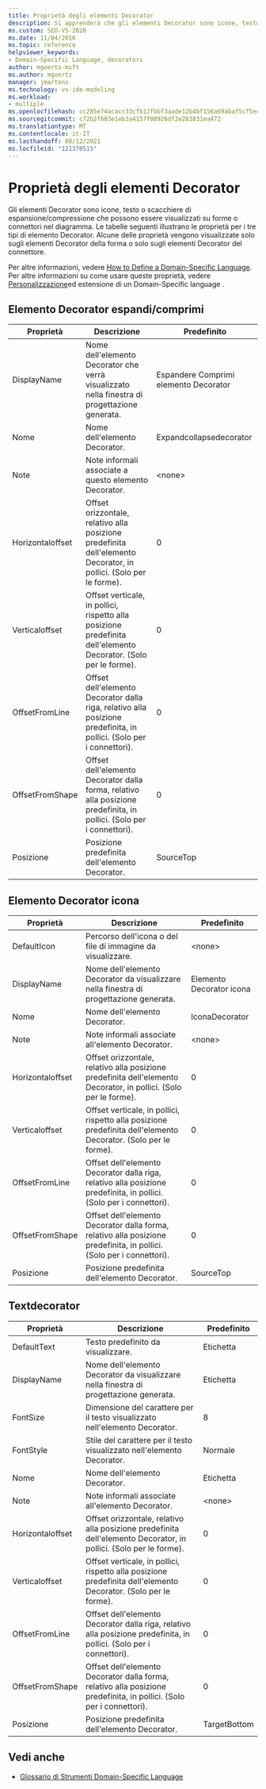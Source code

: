 ```yaml
---
title: Proprietà degli elementi Decorator
description: Si apprenderà che gli elementi Decorator sono icone, testo o scacchiere di espansione/compressione che possono essere visualizzati su forme o connettori nel diagramma.
ms.custom: SEO-VS-2020
ms.date: 11/04/2016
ms.topic: reference
helpviewer_keywords:
- Domain-Specific Language, decorators
author: mgoertz-msft
ms.author: mgoertz
manager: jmartens
ms.technology: vs-ide-modeling
ms.workload:
- multiple
ms.openlocfilehash: cc285e74acacc33cfb12fbbf3aade12b4bf156a69abaf5cf5ec27e3e3f3468e5
ms.sourcegitcommit: c72b2f603e1eb3a4157f00926df2e263831ea472
ms.translationtype: MT
ms.contentlocale: it-IT
ms.lasthandoff: 08/12/2021
ms.locfileid: "121370515"
---
```

# <a name="properties-of-decorators"></a>Proprietà degli elementi Decorator
Gli elementi Decorator sono icone, testo o scacchiere di espansione/compressione che possono essere visualizzati su forme o connettori nel diagramma. Le tabelle seguenti illustrano le proprietà per i tre tipi di elemento Decorator. Alcune delle proprietà vengono visualizzate solo sugli elementi Decorator della forma o solo sugli elementi Decorator del connettore.

 Per altre informazioni, vedere [How to Define a Domain-Specific Language](../modeling/how-to-define-a-domain-specific-language.md). Per altre informazioni su come usare queste proprietà, vedere [Personalizzazione](../modeling/customizing-and-extending-a-domain-specific-language.md)ed estensione di un Domain-Specific language .

## <a name="expandcollapse-decorator"></a>Elemento Decorator espandi/comprimi

|Proprietà|Descrizione|Predefinito|
|-|-|-|
|DisplayName|Nome dell'elemento Decorator che verrà visualizzato nella finestra di progettazione generata.|Espandere Comprimi elemento Decorator|
|Nome|Nome dell'elemento Decorator.|Expandcollapsedecorator|
|Note|Note informali associate a questo elemento Decorator.|\<none>|
|Horizontaloffset|Offset orizzontale, relativo alla posizione predefinita dell'elemento Decorator, in pollici. (Solo per le forme).|0|
|Verticaloffset|Offset verticale, in pollici, rispetto alla posizione predefinita dell'elemento Decorator. (Solo per le forme).|0|
|OffsetFromLine|Offset dell'elemento Decorator dalla riga, relativo alla posizione predefinita, in pollici. (Solo per i connettori).|0|
|OffsetFromShape|Offset dell'elemento Decorator dalla forma, relativo alla posizione predefinita, in pollici. (Solo per i connettori).|0|
|Posizione|Posizione predefinita dell'elemento Decorator.|SourceTop|

## <a name="icon-decorator"></a>Elemento Decorator icona

|Proprietà|Descrizione|Predefinito|
|-|-|-|
|DefaultIcon|Percorso dell'icona o del file di immagine da visualizzare.|\<none>|
|DisplayName|Nome dell'elemento Decorator da visualizzare nella finestra di progettazione generata.|Elemento Decorator icona|
|Nome|Nome dell'elemento Decorator.|IconaDecorator|
|Note|Note informali associate all'elemento Decorator.|\<none>|
|Horizontaloffset|Offset orizzontale, relativo alla posizione predefinita dell'elemento Decorator, in pollici. (Solo per le forme).|0|
|Verticaloffset|Offset verticale, in pollici, rispetto alla posizione predefinita dell'elemento Decorator. (Solo per le forme).|0|
|OffsetFromLine|Offset dell'elemento Decorator dalla riga, relativo alla posizione predefinita, in pollici. (Solo per i connettori).|0|
|OffsetFromShape|Offset dell'elemento Decorator dalla forma, relativo alla posizione predefinita, in pollici. (Solo per i connettori).|0|
|Posizione|Posizione predefinita dell'elemento Decorator.|SourceTop|

## <a name="textdecorator"></a>Textdecorator

|Proprietà|Descrizione|Predefinito|
|-|-|-|
|DefaultText|Testo predefinito da visualizzare.|Etichetta|
|DisplayName|Nome dell'elemento Decorator da visualizzare nella finestra di progettazione generata.|Etichetta|
|FontSize|Dimensione del carattere per il testo visualizzato nell'elemento Decorator.|8|
|FontStyle|Stile del carattere per il testo visualizzato nell'elemento Decorator.|Normale|
|Nome|Nome dell'elemento Decorator.|Etichetta|
|Note|Note informali associate all'elemento Decorator.|\<none>|
|Horizontaloffset|Offset orizzontale, relativo alla posizione predefinita dell'elemento Decorator, in pollici. (Solo per le forme).|0|
|Verticaloffset|Offset verticale, in pollici, rispetto alla posizione predefinita dell'elemento Decorator. (Solo per le forme).|0|
|OffsetFromLine|Offset dell'elemento Decorator dalla riga, relativo alla posizione predefinita, in pollici. (Solo per i connettori).|0|
|OffsetFromShape|Offset dell'elemento Decorator dalla forma, relativo alla posizione predefinita, in pollici. (Solo per i connettori).|0|
|Posizione|Posizione predefinita dell'elemento Decorator.|TargetBottom|

## <a name="see-also"></a>Vedi anche

- [Glossario di Strumenti Domain-Specific Language](/previous-versions/bb126564(v=vs.100))
